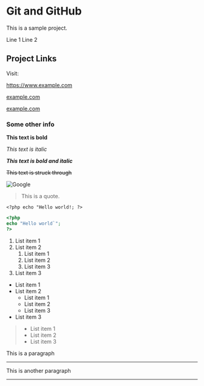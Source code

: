 
# Git and GitHub

This is a sample project.

Line 1
Line 2

## Project Links
Visit:

https://www.example.com

[example.com](https://www.example.com)

[example.com](https://www.example.com "Visit example.com")

### Some other info
**This text is bold**

_This text is italic_

***This text is bold and italic***

~~This text is struck through~~

![Google](https://www.google.com/images/branding/googlelogo/1x/googlelogo_color_272x92dp.png)

>This is a quote.

`<?php echo "Hello world!; ?>`

```php
<?php
echo "Hello world`";
?>
```

1. List item 1
2. List item 2
	1. List item 1
	2. List item 2
	3. List item 3
3. List item 3


* List item 1
* List item 2
	* List item 1
	* List item 2
	* List item 3
* List item 3

> * List item 1
> * List item 2
> * List item 3


This is a paragraph

---

This is another paragraph

***




